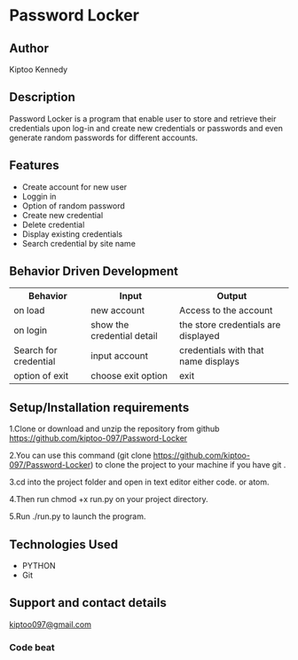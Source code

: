 # Password Locker

## Author

 Kiptoo Kennedy

## Description
Password Locker is a program that enable user to store and retrieve their credentials upon log-in and create new credentials or passwords and even generate random passwords for different accounts.

## Features
* Create account for new user
* Loggin in
* Option of random password
* Create new credential
* Delete credential
* Display existing credentials
* Search credential by site name


## Behavior Driven Development
<table>
    <tr>
      <th>Behavior</th> 
      <th>Input</th> 
      <th>Output</th>   
    </tr>
    <tr>
        <td>on load</td>
        <td>new account </td>
        <td>Access to the account</td>
    </tr> 
    <tr>
        <td>on login</td>
        <td>show the credential detail</td>
        <td>the store credentials are displayed</td>
    </tr>
    <tr>
        <td>Search for credential</td>
        <td>input account</td>
        <td>credentials with that name displays</td>
    </tr>
    <tr>
        <td>option of exit</td>
        <td>choose exit option</td>
        <td>exit</td>
    </tr>
       
</table>

## Setup/Installation requirements
1.Clone or download and unzip the repository from github https://github.com/kiptoo-097/Password-Locker

2.You can use this command (git clone https://github.com/kiptoo-097/Password-Locker) to clone the project to your machine if you have git .

3.cd into the project folder and open in text editor either code. or atom.

4.Then run chmod +x run.py on your project directory.

5.Run  ./run.py to launch the program.

## Technologies Used

- PYTHON
- Git

## Support and contact details
kiptoo097@gmail.com

### Code beat

